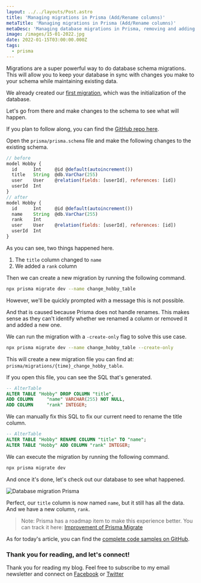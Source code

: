 ```yaml
---
layout: ../../layouts/Post.astro
title: 'Managing migrations in Prisma (Add/Rename columns)'
metaTitle: 'Managing migrations in Prisma (Add/Rename columns)'
metaDesc: 'Managing database migrations in Prisma, removing and adding columns'
image: /images/15-01-2022.jpg
date: 2022-01-15T03:00:00.000Z
tags:
  - prisma
---
```


Migrations are a super powerful way to do database schema migrations.
This will allow you to keep your database in sync with changes you make to your schema while maintaining existing data.

We already created our [first migration](https://daily-dev-tips.com/posts/set-up-a-local-prisma-instance/), which was the initialization of the database.

Let's go from there and make changes to the schema to see what will happen.

If you plan to follow along, you can find the [GitHub repo here](https://github.com/rebelchris/local-prisma/tree/part-1).

Open the `prisma/prisma.schema` file and make the following changes to the existing schema.

```js
// before
model Hobby {
  id      Int     @id @default(autoincrement())
  title   String  @db.VarChar(255)
  user    User    @relation(fields: [userId], references: [id])
  userId  Int
}
// after
model Hobby {
  id      Int     @id @default(autoincrement())
  name    String  @db.VarChar(255)
  rank    Int
  user    User    @relation(fields: [userId], references: [id])
  userId  Int
}
```

As you can see, two things happened here.

1. The `title` column changed to `name`
2. We added a `rank` column

Then we can create a new migration by running the following command.

```bash
npx prisma migrate dev --name change_hobby_table
```

However, we'll be quickly prompted with a message this is not possible.

And that is caused because Prisma does not handle renames. This makes sense as they can't identify whether we renamed a column or removed it and added a new one.

We can run the migration with a `-create-only` flag to solve this use case.

```bash
npx prisma migrate dev --name change_hobby_table --create-only
```

This will create a new migration file you can find at: `prisma/migrations/{time}_change_hobby_table`.

If you open this file, you can see the SQL that's generated.

```sql
-- AlterTable
ALTER TABLE "Hobby" DROP COLUMN "title",
ADD COLUMN     "name" VARCHAR(255) NOT NULL,
ADD COLUMN     "rank" INTEGER;
```

We can manually fix this SQL to fix our current need to rename the title column.

```sql
-- AlterTable
ALTER TABLE "Hobby" RENAME COLUMN "title" TO "name";
ALTER TABLE "Hobby" ADD COLUMN "rank" INTEGER;
```

We can execute the migration by running the following command.

```bash
npx prisma migrate dev
```

And once it's done, let's check out our database to see what happened.

![Database migration Prisma](https://cdn.hashnode.com/res/hashnode/image/upload/v1641364746131/2OV5VasrB.png)

Perfect, our `title` column is now named `name`, but it still has all the data.
And we have a new column, `rank`.

> Note: Prisma has a roadmap item to make this experience better. You can track it here: [Improvement of Prisma Migrate](https://www.notion.so/Improvement-to-Prisma-Migrate-for-better-handling-of-field-renames-9e46e2553419437684fbe41fe33369bc)

As for today's article, you can find the [complete code samples on GitHub](https://github.com/rebelchris/local-prisma/tree/part-2).

### Thank you for reading, and let's connect!

Thank you for reading my blog. Feel free to subscribe to my email newsletter and connect on [Facebook](https://www.facebook.com/DailyDevTipsBlog) or [Twitter](https://twitter.com/DailyDevTips1)
